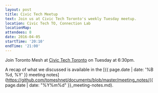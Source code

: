 ```yaml
---
layout: post
title: Civic Tech Meetup
text: Join us at Civic Tech Toronto's weekly Tuesday meetup.
location: Civic Tech TO, Connection Lab
locationMap:
attendees: 8
date: 2016-04-05
startTime: '20:10'
endTime: '21:00'
---
```


Join Toronto Mesh at [Civic Tech Toronto](http://civictech.ca) on Tuesday at 6:30pm.

A recap of what we discussed is available in the [{{ page.date | date: '%B %d, %Y' }} meeting notes](https://github.com/tomeshnet/documents/blob/master/meeting_notes/{{ page.date | date: "%Y%m%d" }}_meeting-notes.md).
